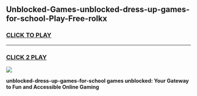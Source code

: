 
## Unblocked-Games-unblocked-dress-up-games-for-school-Play-Free-rolkx
<h3>
<a href="https://premium76.site?title=unblocked-dress-up-games-for-school&ref=23A">CLICK TO PLAY</a></h3>
<hr>

<h3>
<a href="https://premium76.site?title=unblocked-dress-up-games-for-school&ref=23A">CLICK 2 PLAY</a>
  
</h3>

<a href="https://premium76.site?title=unblocked-dress-up-games-for-school&ref=23A"><img src="https://clearcache.store/games.png"></a>


**unblocked-dress-up-games-for-school games unblocked: Your Gateway to Fun and Accessible Online Gaming**
